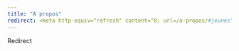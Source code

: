 ```yaml
---
title: "A propos"
redirect: <meta http-equiv="refresh" content="0; url=/a-propos/#jeunes">
---
```

Redirect